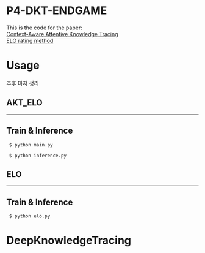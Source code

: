 # P4-DKT-ENDGAME

This is the code for the paper:  
[Context-Aware Attentive Knowledge Tracing](https://arxiv.org/abs/2007.12324)  
[ELO rating method](https://www.fi.muni.cz/~xpelanek/publications/CAE-elo.pdf)


# Usage
추후 마저 정리

## AKT_ELO
---
## Train & Inference

  ```shell
   $ python main.py
  ```


  ```shell
   $ python inference.py
  ```

## ELO
---
## Train & Inference

  ```shell
   $ python elo.py
  ```
# DeepKnowledgeTracing
